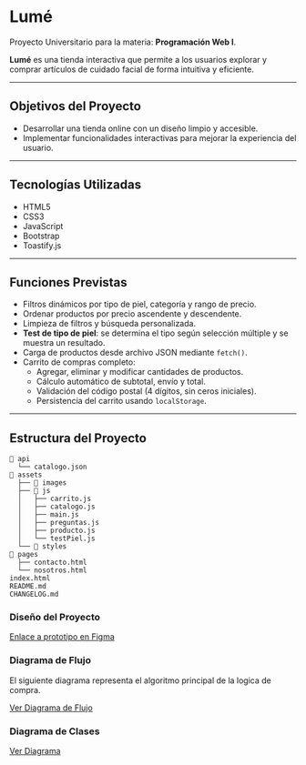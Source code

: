 # Lumé

Proyecto Universitario para la materia: **Programación Web I**.
  
**Lumé** es una tienda interactiva que permite a los usuarios explorar y comprar artículos de cuidado facial de forma intuitiva y eficiente.

---

## Objetivos del Proyecto

- Desarrollar una tienda online con un diseño limpio y accesible.
- Implementar funcionalidades interactivas para mejorar la experiencia del usuario.

---

## Tecnologías Utilizadas

- HTML5
- CSS3
- JavaScript
- Bootstrap
- Toastify.js

---

## Funciones Previstas

- Filtros dinámicos por tipo de piel, categoría y rango de precio.
- Ordenar productos por precio ascendente y descendente.
- Limpieza de filtros y búsqueda personalizada.
- **Test de tipo de piel**: se determina el tipo según selección múltiple y se muestra un resultado.
- Carga de productos desde archivo JSON mediante `fetch()`.
- Carrito de compras completo:
  - Agregar, eliminar y modificar cantidades de productos.
  - Cálculo automático de subtotal, envío y total.
  - Validación del código postal (4 dígitos, sin ceros iniciales).
  - Persistencia del carrito usando `localStorage`.

---

## Estructura del Proyecto

```
📁 api
  └── catalogo.json
📁 assets
  ├── 📁 images
  ├── 📁 js
  │   ├── carrito.js
  │   ├── catalogo.js
  │   ├── main.js
  │   ├── preguntas.js
  │   ├── producto.js
  │   └── testPiel.js
  └── 📁 styles
📁 pages
  ├── contacto.html
  └── nosotros.html
index.html
README.md
CHANGELOG.md
```

### Diseño del Proyecto

[Enlace a prototipo en Figma](https://www.figma.com/proto/1DMyZEDTDHlGbTCQqbJ9tt/Untitled?node-id=1-2&t=brRzXRsrkXOl9VWp-1&scaling=scale-down&content-scaling=fixed&page-id=0%3A1&starting-point-node-id=1%3A2)

### Diagrama de Flujo

El siguiente diagrama representa el algoritmo principal de la logica de compra.

[Ver Diagrama de Flujo](https://drive.google.com/file/d/18EVYc1isjKDNEOUAS6Cz8ckFBEgCS3dh/view?usp=sharing)

### Diagrama de Clases

[Ver Diagrama](./assets/images/uml.png)